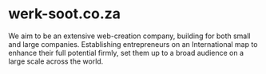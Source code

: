 # werk-soot.co.za
We aim to be an extensive web-creation company, building for both small and large companies. Establishing entrepreneurs on an International map to enhance their full potential firmly, set them up to a broad audience on a large scale across the world.

